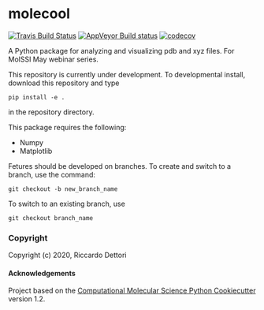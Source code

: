 molecool
==============================
[//]: # (Badges)
[![Travis Build Status](https://travis-ci.com/REPLACE_WITH_OWNER_ACCOUNT/molecool.svg?branch=master)](https://travis-ci.com/REPLACE_WITH_OWNER_ACCOUNT/molecool)
[![AppVeyor Build status](https://ci.appveyor.com/api/projects/status/REPLACE_WITH_APPVEYOR_LINK/branch/master?svg=true)](https://ci.appveyor.com/project/REPLACE_WITH_OWNER_ACCOUNT/molecool/branch/master)
[![codecov](https://codecov.io/gh/REPLACE_WITH_OWNER_ACCOUNT/molecool/branch/master/graph/badge.svg)](https://codecov.io/gh/REPLACE_WITH_OWNER_ACCOUNT/molecool/branch/master)

A Python package for analyzing and visualizing pdb and xyz files. For MolSSI May webinar series.

This repository is currently under development. To developmental install, download this repository and type

`pip install -e .`

in the repository directory.

This package requires the following:
- Numpy
- Matplotlib

Fetures should be developed on branches. To create and switch to a branch, use the command:

`git checkout -b new_branch_name`

To switch to an existing branch, use

`git checkout branch_name`


### Copyright

Copyright (c) 2020, Riccardo Dettori


#### Acknowledgements

Project based on the
[Computational Molecular Science Python Cookiecutter](https://github.com/molssi/cookiecutter-cms) version 1.2.
